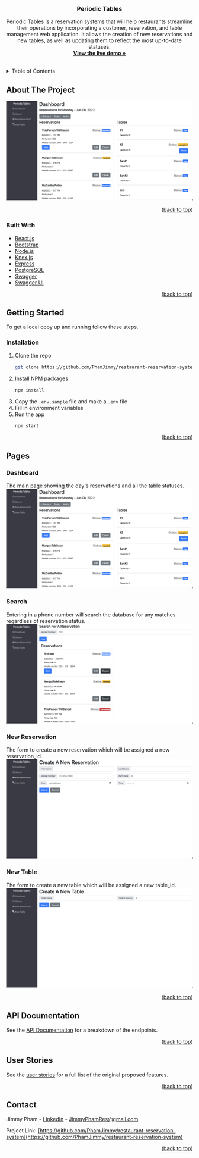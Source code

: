 <div id="top"></div>
<br />
<div align="center">

<h3 align="center">Periodic Tables</h3>

  <p align="center">
    Periodic Tables is a reservation systems that will help restaurants streamline their operations by incorporating a customer, reservation, and table management web application. It allows the creation of new reservations and new tables, as well as updating them to reflect the most up-to-date statuses.
    <br />
    <a href="https://restaurant-reservation-system-frontend.vercel.app/dashboard"><strong>View the live demo »</strong></a>
    <br />
    <br />

  </p>
</div>



<!-- TABLE OF CONTENTS -->
<details>
  <summary>Table of Contents</summary>
  <ol>
    <li>
      <a href="#about-the-project">About The Project</a>
      <ul>
        <li><a href="#built-with">Built With</a></li>
      </ul>
    </li>
    <li>
      <a href="#getting-started">Getting Started</a>
      <ul>
        <li><a href="#installation">Installation</a></li>
      </ul>
    </li>
    <li><a href="#pages">Pages</a></li>
    <li><a href="#api-documentation">API Documentation</a></li>
    <li><a href="#user-stories">User Stories</a></li>
    <li><a href="#contact">Contact</a></li>
  </ol>
</details>



<!-- ABOUT THE PROJECT -->
## About The Project

<img src="./demo-screenshot.png">


<p align="right">(<a href="#top">back to top</a>)</p>



### Built With

* [React.js](https://reactjs.org/)
* [Bootstrap](https://getbootstrap.com)
* [Node.js](https://nodejs.org/en/)
* [Knex.js](https://knexjs.org/)
* [Express](https://expressjs.com/)
* [PostgreSQL](https://www.postgresql.org/)
* [Swagger](https://www.npmjs.com/package/express-jsdoc-swagger)
* [Swagger UI](https://www.npmjs.com/package/swagger-ui-express)

<p align="right">(<a href="#top">back to top</a>)</p>



<!-- GETTING STARTED -->
## Getting Started

To get a local copy up and running follow these steps.

### Installation
1. Clone the repo
   ```sh
   git clone https://github.com/PhamJimmy/restaurant-reservation-system.git
   ```
2. Install NPM packages
   ```sh
   npm install
   ```
4. Copy the `.env.sample` file and make a `.env` file
5. Fill in environment variables
6. Run the app
   ```sh
   npm start
   ```

<p align="right">(<a href="#top">back to top</a>)</p>



<!-- PAGE EXAMPLES -->
## Pages

### Dashboard
The main page showing the day's reservations and all the table statuses.
<img src="demo-screenshot.png">

### Search
Entering in a phone number will search the database for any matches regardless of reservation status.
<img src="demo-search-screenshot.png">

### New Reservation
The form to create a new reservation which will be assigned a new reservation_id.
<img src="demo-reservation-screenshot.png">

### New Table
The form to create a new table which will be assigned a new table_id.
<img src="demo-table-screenshot.png">

<p align="right">(<a href="#top">back to top</a>)</p>



<!-- API DOCUMENTATION -->
## API Documentation

See the [API Documentation](https://jpr-restaurant-res-backend.herokuapp.com/api-docs) for a breakdown of the endpoints.


<p align="right">(<a href="#top">back to top</a>)</p>



<!-- USER STORIES -->
## User Stories

See the [user stories](https://github.com/PhamJimmy/restaurant-reservation-system/blob/main/USERSTORIES.md) for a full list of the original proposed features.

<p align="right">(<a href="#top">back to top</a>)</p>



<!-- CONTACT -->
## Contact

Jimmy Pham - [LinkedIn](https://www.linkedin.com/in/jimmy-pham-res/) - JimmyPhamRes@gmail.com

Project Link: [https://github.com/PhamJimmy/restaurant-reservation-system](https://github.com/PhamJimmy/restaurant-reservation-system)

<p align="right">(<a href="#top">back to top</a>)</p>
